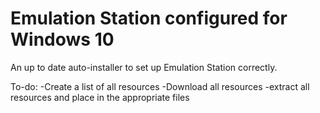 # Emulation Station configured for Windows 10
An up to date auto-installer to set up Emulation Station correctly.

To-do:
-Create a list of all resources
-Download all resources
-extract all resources and place in the appropriate files



